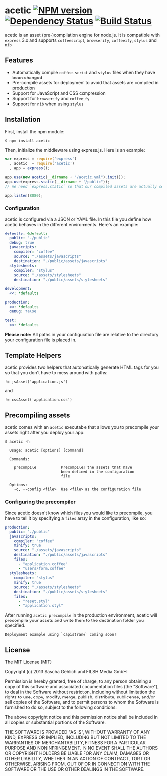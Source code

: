 acetic [![NPM version][NPMIMGURL]][NPMURL] [![Dependency Status][DependencyStatusIMGURL]][DependencyStatusURL] [![Build Status][BuildStatusIMGURL]][BuildStatusURL]
======

[NPMIMGURL]:                https://badge.fury.io/js/acetic.png
[BuildStatusIMGURL]:        https://secure.travis-ci.org/filshmedia/acetic.png?branch=master
[DependencyStatusIMGURL]:   https://gemnasium.com/filshmedia/acetic.png
[NPMURL]:                   //npmjs.org/package/acetic
[BuildStatusURL]:           //travis-ci.org/filshmedia/acetic  "Build Status"
[DependencyStatusURL]:      //gemnasium.com/filshmedia/acetic "Dependency Status"

acetic is an asset (pre-)compilation engine for node.js. It is compatible with `express` 3.x and supports `coffeescript`, `browserify`, `coffeeify`, `stylus` and `nib`

## Features

* Automatically compile `coffee-script` and `stylus` files when they have been changed
* Pre-compile assets for deployment to avoid that assets are compiled in production
* Support for JavaScript and CSS compression
* Support for `browserify` and `coffeeify`
* Support for `nib` when using `stylus`

## Installation

First, install the npm module:

```bash
$ npm install acetic
```

Then, initialize the middleware using express.js. Here is an example:

```js
var express = require('express')
  , acetic  = require('acetic')
  , app = express();

app.use(new acetic(__dirname + "/acetic.yml").init());
app.use(express.static(__dirname + "/public"));
// We need `express.static` so that our compiled assets are actually served to the user.

app.listen(8080);
```

### Configuration
acetic is configured via a JSON or YAML file. In this file you define how acetic
behaves in the different environments. Here's an example:

```yaml
defaults: &defaults
  public: "./public"
  debug: true
  javascripts:
    compiler: "coffee"
    source: "./assets/javascripts"
    destination: "./public/assets/javascripts"
  stylesheets:
    compiler: "stylus"
    source: "./assets/stylesheets"
    destination: "./public/assets/stylesheets"

development:
  <<: *defaults

production:
  <<: *defaults
  debug: false

test:
  <<: *defaults
```

__Please note:__ All paths in your configuration file are relative to the
directory your configuration file is placed in.

## Template Helpers

acetic provides two helpers that automatically generate HTML tags for you so
that you don't have to mess around with paths:

```jade
!= jsAsset('application.js')
```

and

```jade
!= cssAsset('application.css')
```

## Precompiling assets

acetic comes with an `acetic` executable that allows you to precompile your
assets right after you deploy your app:

```
$ acetic -h

  Usage: acetic [options] [command]

  Commands:

    precompile           Precompiles the assets that have
                         been defined in the configuration
                         file

  Options:
    -c, --config <file>  Use <file> as the configuration file
```

### Configuring the precompiler

Since acetic doesn't know which files you would like to precompile, you have to
tell it by specifying a `files` array in the configuration, like so:

```yaml
production:
  public: "./public"
  javascripts:
    compiler: "coffee"
    minify: true
    source: "./assets/javascripts"
    destination: "./public/assets/javascripts"
    files:
      - "application.coffee"
      - "users/form.coffee"
  stylesheets:
    compiler: "stylus"
    minify: true
    source: "./assets/stylesheets"
    destination: "./public/assets/stylesheets"
    files:
      - "reset.styl"
      - "application.styl"
```

After running `acetic precompile` in the production environment, acetic will
precompile your assets and write them to the destination folder you specified.

```
Deployment example using `capistrano` coming soon!
```

## License

The MIT License (MIT)

Copyright (c) 2013 Sascha Gehlich and FILSH Media GmbH

Permission is hereby granted, free of charge, to any person obtaining a copy of this software and associated documentation files (the "Software"), to deal in the Software without restriction, including without limitation the rights to use, copy, modify, merge, publish, distribute, sublicense, and/or sell copies of the Software, and to permit persons to whom the Software is furnished to do so, subject to the following conditions:

The above copyright notice and this permission notice shall be included in all copies or substantial portions of the Software.

THE SOFTWARE IS PROVIDED "AS IS", WITHOUT WARRANTY OF ANY KIND, EXPRESS OR IMPLIED, INCLUDING BUT NOT LIMITED TO THE WARRANTIES OF MERCHANTABILITY, FITNESS FOR A PARTICULAR PURPOSE AND NONINFRINGEMENT. IN NO EVENT SHALL THE AUTHORS OR COPYRIGHT HOLDERS BE LIABLE FOR ANY CLAIM, DAMAGES OR OTHER LIABILITY, WHETHER IN AN ACTION OF CONTRACT, TORT OR OTHERWISE, ARISING FROM, OUT OF OR IN CONNECTION WITH THE SOFTWARE OR THE USE OR OTHER DEALINGS IN THE SOFTWARE.
